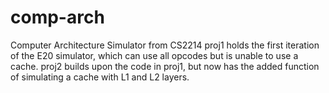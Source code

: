# comp-arch
Computer Architecture Simulator from CS2214
proj1 holds the first iteration of the E20 simulator, which can use all opcodes but is unable to use a cache. proj2 builds upon the code in proj1, but now has the added function of simulating a cache with L1 and L2 layers.
